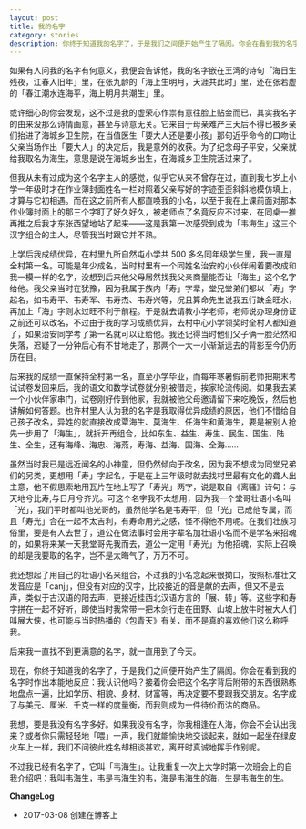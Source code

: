 ```yaml
---
layout: post
title: 我的名字
category: stories
description: 你终于知道我的名字了，于是我们之间便开始产生了隔阂。你会在看到我的名字时作出本能地反应：我认识他吗？
---
```


如果有人问我的名字有何意义，我便会告诉他，我的名字嵌在王湾的诗句「海日生残夜，江春入旧年」里，在张九龄的「海上生明月，天涯共此时」里，还在张若虚的「春江潮水连海平，海上明月共潮生」里。

或许细心的你会发现，这不过是我的虚荣心作祟有意往脸上贴金而已，其实我名字的由来没那么诗情画意，甚至与诗意无关。它来自于母亲难产三天后不得已被乡亲们抬进了海城乡卫生院，在当值医生「要大人还是要小孩」那句近乎命令的口吻让父亲当场作出「要大人」的决定后，我是意外的收获。为了纪念母子平安，父亲就给我取名为海生，意思是说在海城乡出生，在海城乡卫生院活过来了。

但我从未有过成为这个名字主人的感觉，似乎它从来不曾存在过，直到我七岁上小学一年级时才在作业簿封面姓名一栏对照着父亲写好的字迹歪歪斜斜地模仿填上，才算与它初相遇。而在这之前所有人都直唤我的小名，以至于我在上课前面对那本作业簿封面上的那三个字盯了好久好久，被老师点了名竟反应不过来，在同桌一推再推之后我才东张西望地站了起来——这是我第一次感受到成为「韦海生」这三个汉字组合的主人，尽管我当时跟它并不熟。

上学后我成绩优异，在村里九所自然屯小学共 500 多名同年级学生里，我一直是全村第一名。可能是年少成名，当时村里有一个同姓名治安的小伙伴闹着要改成和我一模一样的名字，没想到后来他父母居然找我父亲商量能否让「海生」这个名字给他。我父亲当时在犹豫，因为我属于族内「寿」字辈，堂兄堂弟们都以「寿」字起名，如韦寿平、韦寿军、韦寿杰、韦寿兴等，况且算命先生说我五行缺金旺水，再加上「海」字则水过旺不利于前程。于是就去请教小学老师，老师说办理身份证之前还可以改名，不过由于我的学习成绩优异，去村中心小学领奖时全村人都知道了，如果治安同学考了第一名就可以让给他。我还记得当时他们父子俩一脸茫然和失落，迟疑了一分钟后心有不甘地走了，那两个一大一小渐渐远去的背影至今仍历历在目。

后来我的成绩一直保持全村第一名，直至小学毕业，而每年寒暑假前老师把期末考试试卷发回来后，我的语文和数学试卷就分别被借走，挨家轮流传阅。如果我去某一个小伙伴家串门，试卷刚好传到他家，我就被他父母邀请留下来吃晚饭，然后他讲解如何答题。也许村里人认为我的名字是我取得优异成绩的原因，他们不惜给自己孩子改名，异姓的就直接改成覃海生、莫海生、任海生和黄海生，要是被别人抢先一步用了「海生」，就拆开再组合，比如东生、益生、寿生、民生、国生、陆生、全生，还有海峰、海忠、海燕，寿海、益海、国海、全海……

虽然当时我已是远近闻名的小神童，但仍然倾向于改名，因为我不想成为同堂兄弟们的另类，更想用「寿」字起名，于是在上三年级时就去找村里最有文化的聋人出主意，他不假思索地用瓦片在地上写了「寿光」两字，说是取自《离骚》诗句：与天地兮比寿,与日月兮齐光。可这个名字我不太想用，因为我一个堂哥壮语小名叫「光」，我们平时都叫他光哥的，虽然他学名是韦寿平，但「光」已成他专属，而且「寿光」合在一起不太吉利，有寿命用光之感，怪不得他不用呢。在我们壮族习俗里，要是有人去世了，道公在做法事时会用字辈名加壮语小名而不是学名来招魂的，如果将来某一天我堂哥先我而去，道公一定用「寿光」为他招魂，实际上召唤的却是我要取的名字，岂不是太晦气了，万万不可。

我还想起了用自己的壮语小名来组合，不过我的小名念起来很拗口，按照标准壮文发音应是「canj」，但没有对应的汉字，比较接近的音是献的去声，但又不是去声，类似于古汉语的阳去声，更接近桂西北汉语方言的「展、转」等。这些字和寿字拼在一起不好听，即使当时我常带一把木剑行走在田野、山坡上放牛时被大人们叫展大侠，也可能与当时热播的《包青天》有关，而不是真的喜欢他们这么称呼我。

后来我一直找不到更满意的名字，就一直用到了今天。

现在，你终于知道我的名字了，于是我们之间便开始产生了隔阂。你会在看到我的名字时作出本能地反应：我认识他吗？接着你会把这个名字背后附带的东西很熟练地盘点一遍，比如学历、相貌、身材、财富等，再决定要不要跟我交朋友。名字成了与美元、厘米、千克一样的度量衡，而我则成为一件待价而沽的商品。

我想，要是我没有名字多好。如果我没有名字，你我相逢在人海，你会不会认出我来？或者你只需轻轻地「喂」一声，我们就能愉快地交谈起来，就如一起坐在绿皮火车上一样，我们不问彼此姓名却相谈甚欢，离开时真诚地挥手作别呢。

不过我已经有名字了，它叫「韦海生」。让我重复一次上大学时第一次班会上的自我介绍吧：我叫韦海生，韦是韦海生的韦，海是韦海生的海，生是韦海生的生。



**ChangeLog**
- 2017-03-08  创建在博客上
